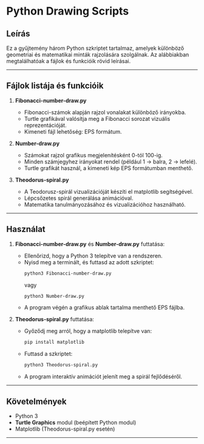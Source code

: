 # Python Drawing Scripts

## Leírás
Ez a gyűjtemény három Python szkriptet tartalmaz, amelyek különböző geometriai és matematikai minták rajzolására szolgálnak. Az alábbiakban megtalálhatóak a fájlok és funkcióik rövid leírásai.

---

## Fájlok listája és funkcióik

1. **Fibonacci-number-draw.py**
   - Fibonacci-számok alapján rajzol vonalakat különböző irányokba.
   - Turtle grafikával valósítja meg a Fibonacci sorozat vizuális reprezentációját.
   - Kimeneti fájl lehetőség: EPS formátum.

2. **Number-draw.py**
   - Számokat rajzol grafikus megjelenítésként 0-tól 100-ig.
   - Minden számjegyhez irányokat rendel (például 1 → balra, 2 → lefelé).
   - Turtle grafikát használ, a kimeneti kép EPS formátumban menthető.

3. **Theodorus-spiral.py**
   - A Teodorusz-spirál vizualizációját készíti el matplotlib segítségével.
   - Lépcsőzetes spirál generálása animációval.
   - Matematika tanulmányozásához és vizualizációhoz használható.

---

## Használat

1. **Fibonacci-number-draw.py** és **Number-draw.py** futtatása:
   - Ellenőrizd, hogy a Python 3 telepítve van a rendszeren.
   - Nyisd meg a terminált, és futtasd az adott szkriptet:
     ```bash
     python3 Fibonacci-number-draw.py
     ```
     vagy
     ```bash
     python3 Number-draw.py
     ```
   - A program végén a grafikus ablak tartalma menthető EPS fájlba.

2. **Theodorus-spiral.py** futtatása:
   - Győződj meg arról, hogy a matplotlib telepítve van:
     ```bash
     pip install matplotlib
     ```
   - Futtasd a szkriptet:
     ```bash
     python3 Theodorus-spiral.py
     ```
   - A program interaktív animációt jelenít meg a spirál fejlődéséről.

---

## Követelmények
- Python 3
- **Turtle Graphics** modul (beépített Python modul)
- Matplotlib (Theodorus-spiral.py esetén)

---
